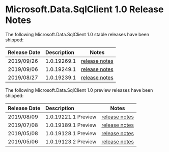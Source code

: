 # Microsoft.Data.SqlClient 1.0 Release Notes

The following Microsoft.Data.SqlClient 1.0 stable releases have been shipped:

| Release Date | Description | Notes |
| :-- | :-- | :--: |
| 2019/09/26 | 1.0.19269.1  | [release notes](1.0.19269.1.md) |
| 2019/09/06 | 1.0.19249.1  | [release notes](1.0.19249.1.md) |
| 2019/08/27 | 1.0.19239.1  | [release notes](1.0.19239.1.md) |

The following Microsoft.Data.SqlClient 1.0 preview releases have been shipped:

| Release Date | Description | Notes |
| :-- | :-- | :--: |
| 2019/08/09 | 1.0.19221.1 Preview | [release notes](1.0.19221.1-Preview.md) |
| 2019/07/08 | 1.0.19189.1 Preview | [release notes](1.0.19189.1-Preview.md) |
| 2019/05/08 | 1.0.19128.1 Preview | [release notes](1.0.19128.1-Preview.md) |
| 2019/05/06 | 1.0.19123.2 Preview | [release notes](1.0.19123.2-Preview.md) |
